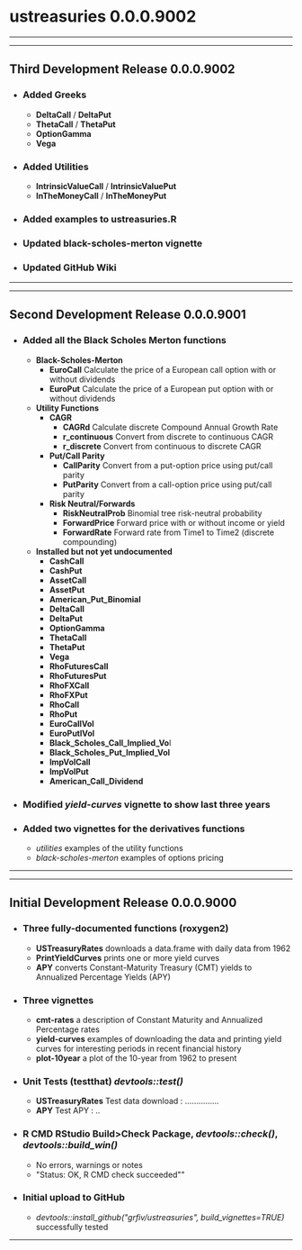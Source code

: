 # ustreasuries 0.0.0.9002   

-------------------------------------------------------------------------------
--------

## Third Development Release 0.0.0.9002
* ### Added Greeks
    * **DeltaCall** / **DeltaPut**
    * **ThetaCall** / **ThetaPut**
    * **OptionGamma**
    * **Vega** 
* ### Added Utilities
    * **IntrinsicValueCall** / **IntrinsicValuePut**
    * **InTheMoneyCall** / **InTheMoneyPut**
* ### Added examples to ustreasuries.R
* ### Updated black-scholes-merton vignette
* ### Updated GitHub Wiki

-------------------------------------------------------------------------------
--------

## Second Development Release 0.0.0.9001

* ### Added all the Black Scholes Merton functions
    * **Black-Scholes-Merton**
        * **EuroCall** Calculate the price of a European call option with or without dividends
        * **EuroPut** Calculate the price of a European put option with or without dividends
    * **Utility Functions**
        * **CAGR**
            * **CAGRd** Calculate discrete Compound Annual Growth Rate
            * **r_continuous** Convert from discrete to continuous CAGR
            * **r_discrete** Convert from continuous to discrete CAGR
        * **Put/Call Parity**
            * **CallParity** Convert from a put-option price using put/call parity
            * **PutParity** Convert from a call-option price using put/call parity
        * **Risk Neutral/Forwards**
            * **RiskNeutralProb** Binomial tree risk-neutral probability
            * **ForwardPrice** Forward price with or without income or yield
            * **ForwardRate** Forward rate from Time1 to Time2 (discrete compounding)
    * **Installed but not yet undocumented**
        * **CashCall**
        * **CashPut**
        * **AssetCall**
        * **AssetPut**
        * **American_Put_Binomial**
        * **DeltaCall**
        * **DeltaPut**
        * **OptionGamma**
        * **ThetaCall**
        * **ThetaPut**
        * **Vega**
        * **RhoFuturesCall**
        * **RhoFuturesPut**
        * **RhoFXCall**
        * **RhoFXPut**
        * **RhoCall**
        * **RhoPut**
        * **EuroCallVol**
        * **EuroPutlVol**
        * **Black_Scholes_Call_Implied_Vo**l
        * **Black_Scholes_Put_Implied_Vol**
        * **ImpVolCall**
        * **ImpVolPut**
        * **American_Call_Dividend**

* ### Modified *yield-curves* vignette to show last three years
* ### Added two vignettes for the derivatives functions
    * *utilities* examples of the utility functions
    * *black-scholes-merton* examples of options pricing
    
-------------------------------------------------------------------------------   
------------------------   

## Initial Development Release 0.0.0.9000

* ### Three fully-documented functions (roxygen2)
    * **USTreasuryRates** downloads a data.frame with daily data from 1962
    * **PrintYieldCurves** prints one or more yield curves
    * **APY** converts Constant-Maturity Treasury (CMT) yields to Annualized Percentage Yields (APY)
    
* ### Three vignettes
    * **cmt-rates** a description of Constant Maturity and Annualized Percentage rates
    * **yield-curves** examples of downloading the data and printing yield curves for interesting periods in recent financial history
    * **plot-10year** a plot of the 10-year from 1962 to present
    
* ### Unit Tests (testthat) *devtools::test()*
    * **USTreasuryRates** Test data download : ...............
    * **APY**             Test APY : ..
    
* ### R CMD RStudio Build>Check Package, *devtools::check()*, *devtools::build_win()* 
    * No errors, warnings or notes
    * "Status: OK, R CMD check succeeded""
    
* ### Initial upload to GitHub
    * *devtools::install_github("grfiv/ustreasuries", build_vignettes=TRUE)*    
    successfully tested
    
-------------------------   


